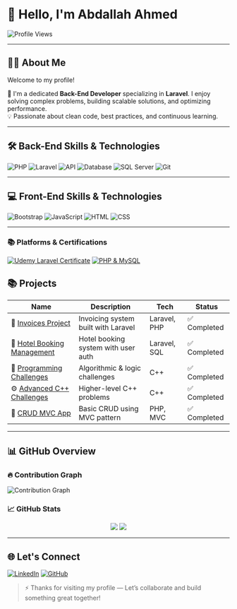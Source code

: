 # 👋 Hello, I'm Abdallah Ahmed 
![Profile Views](https://komarev.com/ghpvc/?username=devAbdallahAhmed&color=blue)

---

## 🧑‍💻 About Me

Welcome to my profile!

🎯 I'm a dedicated **Back-End Developer** specializing in **Laravel**. I enjoy solving complex problems, building scalable solutions, and optimizing performance.  
💡 Passionate about clean code, best practices, and continuous learning.

---

## 🛠️ Back-End Skills & Technologies

![PHP](https://img.shields.io/badge/-PHP-777BB4?logo=php&logoColor=white)
![Laravel](https://img.shields.io/badge/-Laravel-FF2D20?logo=laravel&logoColor=white)
![API](https://img.shields.io/badge/API-Available-brightgreen?logo=api&logoColor=white)
![Database](https://img.shields.io/badge/-Database-F39C12?logo=database&logoColor=white)
![SQL Server](https://img.shields.io/badge/-SQL%20Server-B7312C?logo=microsoftsqlserver&logoColor=white)
![Git](https://img.shields.io/badge/-Git-F05032?logo=git&logoColor=white)

---

## 💻 Front-End Skills & Technologies

![Bootstrap](https://img.shields.io/badge/-Bootstrap-7952B3?logo=bootstrap&logoColor=white)
![JavaScript](https://img.shields.io/badge/-JavaScript-F7DF1E?logo=javascript&logoColor=black)
![HTML](https://img.shields.io/badge/-HTML5-FF5722?logo=html5&logoColor=white)
![CSS](https://img.shields.io/badge/-CSS3-2965F1?logo=css3&logoColor=white)

---

### 📚 Platforms & Certifications


[![Udemy Laravel Certificate](https://img.shields.io/badge/Udemy-Laravel%20Projects-EC5252?logo=udemy&logoColor=white)](https://udemy-certificate.s3.amazonaws.com/pdf/UC-21899421-bfcd-416c-9c2a-582ae96228b4.pdf)
[![PHP & MySQL](https://img.shields.io/badge/Course-PHP%20%26%20MySQL-blue?logo=php&logoColor=white)](https://chat.openai.com/share/file-UCzs4P6DMcijS44aiGoBj6)
## 📚 Projects

| Name | Description | Tech | Status |
|------|-------------|------|--------|
| 🧾 [Invoices Project](https://github.com/devAbdallahAhmed/invoices_project.php) | Invoicing system built with Laravel | Laravel, PHP | ✅ Completed |
| 🏨 [Hotel Booking Management](https://github.com/devAbdallahAhmed/Hotel-Booking-Management) | Hotel booking system with user auth | Laravel, SQL | ✅ Completed |
| 🎯 [Programming Challenges](https://github.com/devAbdallahAhmed/Programming-Challenges-CPlusPlus) | Algorithmic & logic challenges | C++ | ✅ Completed |
| ⚙️ [Advanced C++ Challenges](https://github.com/devAbdallahAhmed/Advanced-Challenges-CPlusPlus) | Higher-level C++ problems | C++ | ✅ Completed |
| 🔄 [CRUD MVC App](https://github.com/devAbdallahAhmed/crud-mvc.php) | Basic CRUD using MVC pattern | PHP, MVC | ✅ Completed |

---

## 📊 GitHub Overview

### 🔥 Contribution Graph
![Contribution Graph](https://github-readme-activity-graph.vercel.app/graph?username=devAbdallahAhmed&theme=radical)

### 📈 GitHub Stats  
<div align="center">
  <img src="https://github-readme-stats.vercel.app/api?username=devAbdallahAhmed&show_icons=true&theme=radical" />
  <img src="https://github-readme-stats.vercel.app/api/top-langs/?username=devAbdallahAhmed&layout=compact&theme=radical&langs_count=10" />
</div>

---

## 🌐 Let's Connect

[![LinkedIn](https://img.shields.io/badge/Followers-500-blue?style=for-the-badge&logo=linkedin&logoColor=white)](https://www.linkedin.com/in/devabdallah-ahmed)
[![GitHub](https://img.shields.io/badge/GitHub-333333?style=for-the-badge&logo=github&logoColor=white)](https://github.com/devAbdallahAhmed)

> ⚡ Thanks for visiting my profile — Let’s collaborate and build something great together!
